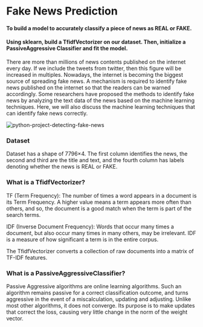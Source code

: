 # Fake News Prediction
#### To build a model to accurately classify a piece of news as REAL or FAKE.
#### Using sklearn, build a TfidfVectorizer on our dataset. Then, initialize a PassiveAggressive Classifier and fit the model.

There are more than millions of news contents published on the internet every day. If we include the tweets from twitter, then this figure will be increased in multiples. Nowadays, the internet is becoming the biggest source of spreading fake news. A mechanism is required to identify fake news published on the internet so that the readers can be warned accordingly. Some researchers have proposed the methods to identify fake news by analyzing the text data of the news based on the machine learning techniques. Here, we will also discuss the machine learning techniques that can identify fake news correctly.

![python-project-detecting-fake-news](https://user-images.githubusercontent.com/19407823/94550642-b23f8780-0271-11eb-9787-80cc22884555.jpg)

### Dataset

Dataset has a shape of 7796×4. The first column identifies the news, the second and third are the title and text, and the fourth column has labels denoting whether the news is REAL or FAKE.

### What is a TfidfVectorizer?

TF (Term Frequency): The number of times a word appears in a document is its Term Frequency. A higher value means a term appears more often than others, and so, the document is a good match when the term is part of the search terms.

IDF (Inverse Document Frequency): Words that occur many times a document, but also occur many times in many others, may be irrelevant. IDF is a measure of how significant a term is in the entire corpus.

The TfidfVectorizer converts a collection of raw documents into a matrix of TF-IDF features.

### What is a PassiveAggressiveClassifier?

Passive Aggressive algorithms are online learning algorithms. Such an algorithm remains passive for a correct classification outcome, and turns aggressive in the event of a miscalculation, updating and adjusting. Unlike most other algorithms, it does not converge. Its purpose is to make updates that correct the loss, causing very little change in the norm of the weight vector.


